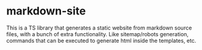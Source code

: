 # markdown-site

This is a TS library that generates a static website from markdown source files, with a bunch of extra functionality. Like sitemap/robots generation, commands that can be executed to generate html inside the templates, etc.

